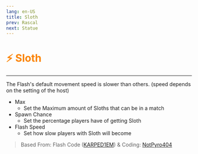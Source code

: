 ```yaml
---
lang: en-US
title: Sloth
prev: Rascal
next: Statue
---
```


# <font color=#fb8404>⚡ <b>Sloth</b></font> <Badge text="Harmful" type="tip" vertical="middle"/>
---

The Flash's default movement speed is slower than others. (speed depends on the setting of the host)
* Max
  * Set the Maximum amount of Sloths that can be in a match
* Spawn Chance
  * Set the percentage players have of getting Sloth
* Flash Speed
  * Set how slow players with Sloth will become

> Based From: Flash Code ([KARPED1EM](#)) & Coding: [NotPyro404](https://github.com/NotPyro404)
